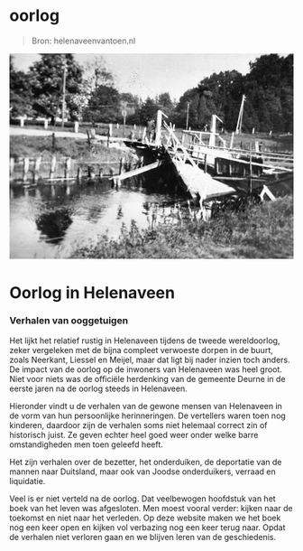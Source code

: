 # oorlog

> Bron: helenaveenvantoen.nl

![FYo_tmUA.jpg](images/oorlog/FYo_tmUA.jpg)

# Oorlog in Helenaveen

### Verhalen van ooggetuigen

Het lijkt het relatief rustig in Helenaveen tijdens de tweede wereldoorlog, zeker vergeleken met de bijna compleet verwoeste dorpen in de buurt, zoals Neerkant, Liessel en Meijel, maar dat ligt bij nader inzien toch anders. De impact van de oorlog op de inwoners van Helenaveen was heel groot. Niet voor niets was de officiële herdenking van de gemeente Deurne in de eerste jaren na de oorlog steeds in Helenaveen.

Hieronder vindt u de verhalen van de gewone mensen van Helenaveen in de vorm van hun persoonlijke herinneringen. De vertellers waren toen nog kinderen, daardoor zijn de verhalen soms niet helemaal correct zin of historisch juist. Ze geven echter heel goed weer onder welke barre omstandigheden men toen geleefd heeft.

Het zijn verhalen over de bezetter, het onderduiken, de deportatie van de mannen naar Duitsland, maar ook van Joodse onderduikers, verraad en liquidatie.

Veel is er niet verteld na de oorlog. Dat veelbewogen hoofdstuk van het boek van het leven was afgesloten. Men moest vooral verder: kijken naar de toekomst en niet naar het verleden. Op deze website maken we het boek nog een keer open en kijken vol verbazing nog een keer terug naar. Opdat de verhalen niet verloren gaan en we blijven leren van de geschiedenis.
